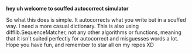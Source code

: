 **hey uh welcome to scuffed autocorrect simulator**

So what this does is simple. It autocorrects what you write but in a scuffed way.
I need a more casual dictionary.
This is also using difflib.SequenceMatcher, not any other algorithms or functions, meaning that it isn't suited perfectly for autocorrect and misguesses words a lot.
Hope you have fun, and remember to star all on my repos XD
                                                                        
